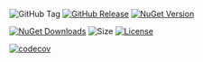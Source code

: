 ![GitHub Tag](https://img.shields.io/github/v/tag/TJC-Tools/TJC.Collection.Console) [![GitHub Release](https://img.shields.io/github/v/release/TJC-Tools/TJC.Collection.Console)](https://github.com/TJC-Tools/TJC.Collection.Console/releases/latest) [![NuGet Version](https://img.shields.io/nuget/v/TJC.Collection.Console)](https://www.nuget.org/packages/TJC.Collection.Console)

[![NuGet Downloads](https://img.shields.io/nuget/dt/TJC.Collection.Console)](https://www.nuget.org/packages/TJC.Collection.Console) ![Size](https://img.shields.io/github/repo-size/TJC-Tools/TJC.Collection.Console) [![License](https://img.shields.io/github/license/TJC-Tools/TJC.Collection.Console.svg)](LICENSE)

[![codecov](https://codecov.io/gh/TJC-Tools/TJC.Test/graph/badge.svg?token=92707C5KH4)](https://codecov.io/gh/TJC-Tools/TJC.Collection.Console)
